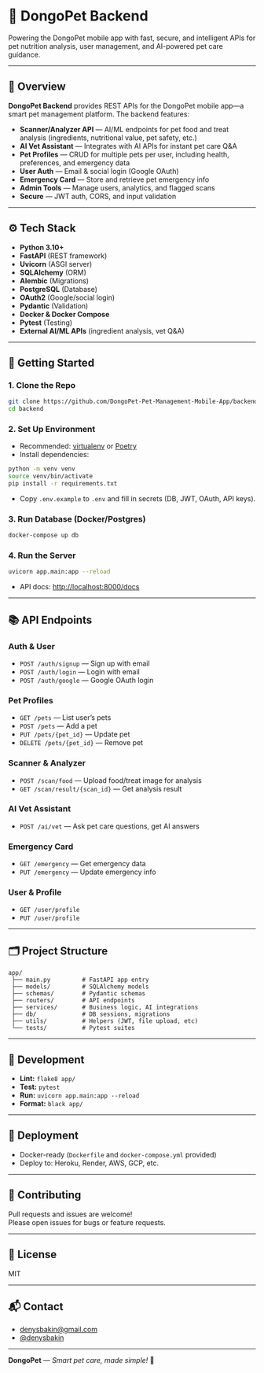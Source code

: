 # 🐾 DongoPet Backend

Powering the DongoPet mobile app with fast, secure, and intelligent APIs for pet nutrition analysis, user management, and AI-powered pet care guidance.

---

## 📝 Overview

**DongoPet Backend** provides REST APIs for the DongoPet mobile app—a smart pet management platform. The backend features:

- **Scanner/Analyzer API** — AI/ML endpoints for pet food and treat analysis (ingredients, nutritional value, pet safety, etc.)
- **AI Vet Assistant** — Integrates with AI APIs for instant pet care Q&A
- **Pet Profiles** — CRUD for multiple pets per user, including health, preferences, and emergency data
- **User Auth** — Email & social login (Google OAuth)
- **Emergency Card** — Store and retrieve pet emergency info
- **Admin Tools** — Manage users, analytics, and flagged scans
- **Secure** — JWT auth, CORS, and input validation

---

## ⚙️ Tech Stack

- **Python 3.10+**
- **FastAPI** (REST framework)
- **Uvicorn** (ASGI server)
- **SQLAlchemy** (ORM)
- **Alembic** (Migrations)
- **PostgreSQL** (Database)
- **OAuth2** (Google/social login)
- **Pydantic** (Validation)
- **Docker & Docker Compose**
- **Pytest** (Testing)
- **External AI/ML APIs** (ingredient analysis, vet Q&A)

---

## 🚀 Getting Started

### 1. Clone the Repo

```bash
git clone https://github.com/DongoPet-Pet-Management-Mobile-App/backend.git
cd backend
```

### 2. Set Up Environment

- Recommended: [virtualenv](https://virtualenv.pypa.io/) or [Poetry](https://python-poetry.org/)
- Install dependencies:

```bash
python -m venv venv
source venv/bin/activate
pip install -r requirements.txt
```

- Copy `.env.example` to `.env` and fill in secrets (DB, JWT, OAuth, API keys).

### 3. Run Database (Docker/Postgres)

```bash
docker-compose up db
```

### 4. Run the Server

```bash
uvicorn app.main:app --reload
```

- API docs: [http://localhost:8000/docs](http://localhost:8000/docs)

---

## 📚 API Endpoints

### Auth & User

- `POST /auth/signup` — Sign up with email
- `POST /auth/login` — Login with email
- `POST /auth/google` — Google OAuth login

### Pet Profiles

- `GET /pets` — List user’s pets
- `POST /pets` — Add a pet
- `PUT /pets/{pet_id}` — Update pet
- `DELETE /pets/{pet_id}` — Remove pet

### Scanner & Analyzer

- `POST /scan/food` — Upload food/treat image for analysis
- `GET /scan/result/{scan_id}` — Get analysis result

### AI Vet Assistant

- `POST /ai/vet` — Ask pet care questions, get AI answers

### Emergency Card

- `GET /emergency` — Get emergency data
- `PUT /emergency` — Update emergency info

### User & Profile

- `GET /user/profile`
- `PUT /user/profile`

---

## 🗂️ Project Structure

```
app/
 ├── main.py         # FastAPI app entry
 ├── models/         # SQLAlchemy models
 ├── schemas/        # Pydantic schemas
 ├── routers/        # API endpoints
 ├── services/       # Business logic, AI integrations
 ├── db/             # DB sessions, migrations
 ├── utils/          # Helpers (JWT, file upload, etc)
 └── tests/          # Pytest suites
```

---

## 🧪 Development

- **Lint:** `flake8 app/`
- **Test:** `pytest`
- **Run:** `uvicorn app.main:app --reload`
- **Format:** `black app/`

---

## 🚢 Deployment

- Docker-ready (`Dockerfile` and `docker-compose.yml` provided)
- Deploy to: Heroku, Render, AWS, GCP, etc.

---

## 🤝 Contributing

Pull requests and issues are welcome!  
Please open issues for bugs or feature requests.

---

## 📄 License

MIT

---

## 📬 Contact

- [denysbakin@gmail.com](mailto:denysbakin@gmail.com)
- [@denysbakin](https://github.com/denysbakin)

---

**DongoPet** — *Smart pet care, made simple!* 🦴